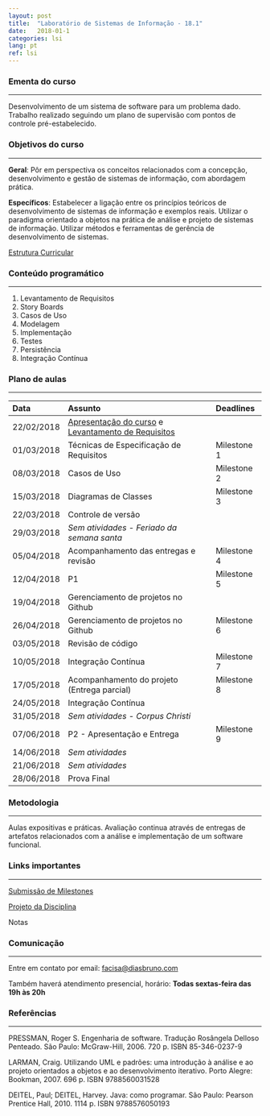 ```yaml
---
layout: post
title:  "Laboratório de Sistemas de Informação - 18.1"
date:   2018-01-1
categories: lsi
lang: pt
ref: lsi
---
```


### Ementa do curso
___
Desenvolvimento de um sistema de software para um problema dado. Trabalho realizado seguindo um plano de supervisão com pontos de controle pré-estabelecido.

### Objetivos do curso
___
**Geral**: Pôr em perspectiva os conceitos relacionados com a concepção, desenvolvimento e gestão de sistemas de informação, com abordagem prática.

**Específicos**: Estabelecer a ligação entre os princípios teóricos de desenvolvimento de sistemas de informação e exemplos reais. Utilizar o paradigma orientado a objetos na prática de análise e projeto de sistemas de informação. Utilizar métodos e ferramentas de gerência de desenvolvimento de sistemas.

[Estrutura Curricular](https://drive.google.com/file/d/0B9oADRpZVGECMmQ4WV83YVlRRGs/view?usp=sharing)

### Conteúdo programático
___
1. Levantamento de Requisitos
2. Story Boards
3. Casos de Uso
4. Modelagem
5. Implementação
6. Testes
7. Persistência
8. Integração Contínua

### Plano de aulas
___

| Data	| Assunto | Deadlines
| :------- | :------ | :------ |
| 22/02/2018 | [Apresentação do curso](https://docs.google.com/presentation/d/123jK8FezEHbrBP05rj_JwmLZ7ZEozL5h2WiiLxBMa8w/preview) e [Levantamento de Requisitos](https://drive.google.com/open?id=0B9oADRpZVGECeXBoc1RiVFh1SEU)
| 01/03/2018 | Técnicas de Especificação de Requisitos | Milestone 1
| 08/03/2018 | Casos de Uso | Milestone 2
| 15/03/2018 | Diagramas de Classes | Milestone 3
| 22/03/2018 | Controle de versão
| 29/03/2018 | *Sem atividades - Feriado da semana santa* 
| 05/04/2018 | Acompanhamento das entregas e revisão | Milestone 4
| 12/04/2018 | P1 | Milestone 5
| 19/04/2018 | Gerenciamento de projetos no Github 
| 26/04/2018 | Gerenciamento de projetos no Github | Milestone 6 
| 03/05/2018 | Revisão de código 
| 10/05/2018 | Integração Contínua | Milestone 7
| 17/05/2018 | Acompanhamento do projeto (Entrega parcial) | Milestone 8
| 24/05/2018 | Integração Contínua
| 31/05/2018 | *Sem atividades - Corpus Christi*
| 07/06/2018 | P2 - Apresentação e Entrega | Milestone 9
| 14/06/2018 | *Sem atividades*
| 21/06/2018 | *Sem atividades*
| 28/06/2018 | Prova Final

### Metodologia
___
Aulas expositivas e práticas. Avaliação continua através de entregas de artefatos relacionados com a análise e implementação de um software funcional.


### Links importantes
___

[Submissão de Milestones](https://docs.google.com/spreadsheets/d/1NFp665v_3VDmkWhAazl0up6I_soXZ6Cxas8gFLFabuk/edit#gid=0)


[Projeto da Disciplina](https://docs.google.com/document/d/1Nur391Fw319kTtP2CypR4YhJaPMus1ID0M_RbdE0QQ8/preview)

Notas

### Comunicação
___
Entre em contato por email: facisa@diasbruno.com

Também haverá atendimento presencial, horário: **Todas sextas-feira das 19h às 20h**

### Referências
___
PRESSMAN, Roger S. Engenharia de software. Tradução Rosângela Delloso Penteado. São Paulo: McGraw-Hill, 2006. 720 p. ISBN 85-346-0237-9

LARMAN, Craig. Utilizando UML e padrões: uma introdução à análise e ao projeto orientados a objetos e ao desenvolvimento iterativo. Porto Alegre: Bookman, 2007. 696 p. ISBN 9788560031528

DEITEL, Paul; DEITEL, Harvey. Java: como programar. São Paulo: Pearson Prentice Hall, 2010. 1114 p. ISBN 9788576050193
